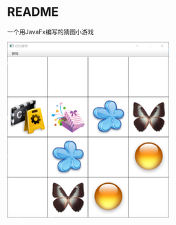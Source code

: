# README

一个用JavaFx编写的猜图小游戏

<img src="pics/image-20230109161732074.png" alt="image-20230109161732074" style="zoom:50%;" />